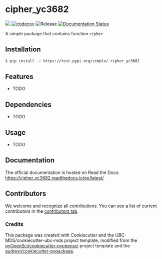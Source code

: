 # cipher_yc3682 

![](https://github.com/yunxuan0724/cipher_yc3682/workflows/build/badge.svg) [![codecov](https://codecov.io/gh/yunxuan0724/cipher_yc3682/branch/main/graph/badge.svg)](https://codecov.io/gh/yunxuan0724/cipher_yc3682) ![Release](https://github.com/yunxuan0724/cipher_yc3682/workflows/Release/badge.svg) [![Documentation Status](https://readthedocs.org/projects/cipher_yc3682/badge/?version=latest)](https://cipher_yc3682.readthedocs.io/en/latest/?badge=latest)

A simple package that contains function `cipher`

## Installation

```bash
$ pip install -i https://test.pypi.org/simple/ cipher_yc3682
```

## Features

- TODO

## Dependencies

- TODO

## Usage

- TODO

## Documentation

The official documentation is hosted on Read the Docs: https://cipher_yc3682.readthedocs.io/en/latest/

## Contributors

We welcome and recognize all contributions. You can see a list of current contributors in the [contributors tab](https://github.com/yunxuan0724/cipher_yc3682/graphs/contributors).

### Credits

This package was created with Cookiecutter and the UBC-MDS/cookiecutter-ubc-mds project template, modified from the [pyOpenSci/cookiecutter-pyopensci](https://github.com/pyOpenSci/cookiecutter-pyopensci) project template and the [audreyr/cookiecutter-pypackage](https://github.com/audreyr/cookiecutter-pypackage).
